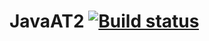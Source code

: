 # JavaAT2 [![Build status](https://ci.appveyor.com/api/projects/status/et9kecaw3qbmpxrl?svg=true)](https://ci.appveyor.com/project/Smytstone/javaat2)
